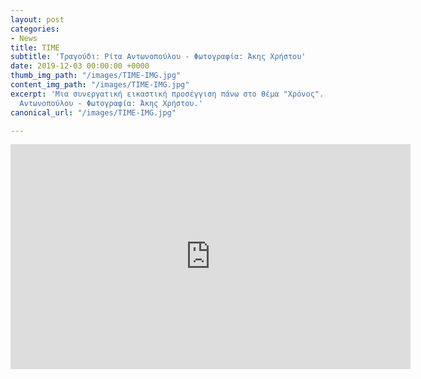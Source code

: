 ```yaml
---
layout: post
categories:
- News
title: TIME
subtitle: 'Τραγούδι: Ρίτα Αντωνοπούλου - Φωτογραφία: Άκης Χρήστου'
date: 2019-12-03 00:00:00 +0000
thumb_img_path: "/images/TIME-IMG.jpg"
content_img_path: "/images/TIME-IMG.jpg"
excerpt: 'Μια συνεργατική εικαστική προσέγγιση πάνω στο θέμα "Χρόνος". Τραγούδι: Ρίτα
  Αντωνοπούλου - Φωτογραφία: Άκης Χρήστου.'
canonical_url: "/images/TIME-IMG.jpg"

---
```

<iframe src="https://player.vimeo.com/video/376815436" width="640" height="360" frameborder="0" webkitallowfullscreen mozallowfullscreen allowfullscreen></iframe>